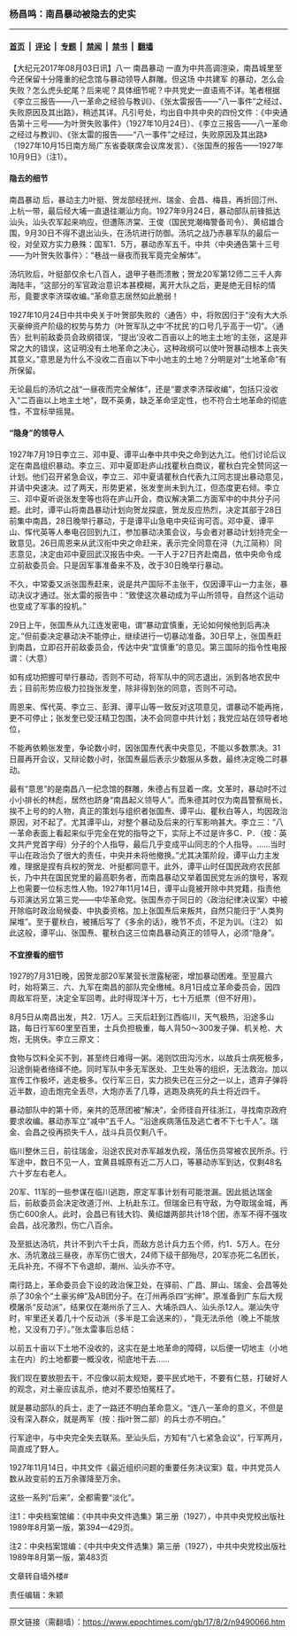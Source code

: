 ### 杨昌鸣：南昌暴动被隐去的史实

---

#### [首页](../../../..?n9490066) &nbsp;|&nbsp; [评论](../../../../../epoch-comment?n9490066) &nbsp;|&nbsp; [专题](../../../../../epoch-special?n9490066) &nbsp;|&nbsp; [禁闻](../../../../../epoch-news?n9490066) &nbsp;|&nbsp; [禁书](../../../../../books?n9490066) &nbsp;|&nbsp; [翻墙](https://github.com/gfw-breaker/nogfw/blob/master/README.md?n9490066)


<div class="post_content" id="artbody" itemprop="articleBody">
 <!-- article content begin -->
 <p>
  【大纪元2017年08月03日讯】八一
  <ok href="https://www.epochtimes.com/gb/tag/%E5%8D%97%E6%98%8C%E6%9A%B4%E5%8A%A8.html">
   南昌暴动
  </ok>
  一直为中共高调渲染，南昌城里至今还保留十分隆重的纪念馆与暴动领导人群雕。但这场
  <ok href="https://www.epochtimes.com/gb/tag/%E4%B8%AD%E5%85%B1%E5%BB%BA%E5%86%9B.html">
   中共建军
  </ok>
  的暴动，怎么会失败？怎么虎头蛇尾？后来呢？具体细节呢？中共党史一直语焉不详。笔者根据《李立三报告——八一革命之经验与教训》、《张太雷报告——“八一事件”之经过、失败原因及其出路》，稍述其详。凡引号处，均出自中共中央的四份文件：《中央通告第十三号——为叶贺失败事件》（1927年10月24日）、《李立三报告——八一革命之经过与教训》、《张太雷的报告——“八一事件”之经过，失败原因及其出路》（1927年10月15日南方局广东省委联席会议席发言）、《张国焘的报告——1927年10月9日》（注1）。
 </p>
 <h4>
  隐去的细节
 </h4>
 <p>
  <ok href="https://www.epochtimes.com/gb/tag/%E5%8D%97%E6%98%8C%E6%9A%B4%E5%8A%A8.html">
   南昌暴动
  </ok>
  后，暴动主力叶挺、贺龙部经抚州、瑞金、会昌、梅县，再折回汀州、上杭一带，最后经大埔一直退往潮汕方向。1927年9月24日，暴动部队前锋抵达汕头，汕头农军起来响应，但遭陈济棠、王俊（国民党潮梅警备司令）、黄绍雄合围，9月30日不得不退出汕头，在汤坑进行防御。汤坑之战乃赤暴军队的最后一役，对垒双方实力悬殊：国军1．5万，暴动赤军五千。中共〈中央通告第十三号——为叶贺失败事件〉：“巷战一昼夜而我军竟完全解体”。
 </p>
 <p>
  汤坑败后，叶挺部仅余七八百人，退甲子巷而溃散；贺龙20军第12师二三千人奔海陆丰，“这部分的军官政治意识本甚模糊，离开大队之后，更是绝无目标的情形，竟要求李济琛收编。”革命意志居然如此脆弱！
 </p>
 <p>
  1927年10月24日中共中央关于叶贺部失败的〈通告〉中，将败因归于“没有大大杀灭豪绅资产阶级的权势与势力（叶贺军队之中‘不扰民’的口号几乎高于一切”。〈通告〉批判前敌委员会政纲错误，“提出‘没收二百亩以上的地主土地’的主张，这是非常之大的错误，这证明没有土地革命之决心，这种政纲可以使叶贺暴动根本上丧失其意义。”意思是为什么不没收二百亩以下中小地主的土地？分明是对“土地革命”有所保留。
 </p>
 <p>
  无论最后的汤坑之战“一昼夜而完全解体”，还是“要求李济琛收编”，包括只没收入“二百亩以上地主土地”，既不英勇，缺乏革命坚定性，也不符合土地革命的彻底性，不宜标举摇晃。
 </p>
 <h4>
  “隐身”的领导人
 </h4>
 <p>
  1927年7月19日李立三、邓中夏、谭平山奉中共中央之命到达九江。他们讨论后议定在南昌组织暴动。李立三、邓中夏即赴庐山找瞿秋白商议，瞿秋白完全赞同这一计划。他们召开紧急会议，李立三、邓中夏请瞿秋白代表九江同志提出暴动意见，并请中央速决。过了两天，形势更紧，张发奎尚未到九江，但态度更右倾。李立三、邓中夏听说张发奎等也将在庐山开会，商议解决第二方面军中的中共分子问题。此时，谭平山将南昌暴动计划向贺龙探底，贺龙反应热烈，决定其部于28日前集中南昌，28日晚举行暴动，于是谭平山急电中央征询可否。邓中夏、谭平山、恽代英等人奉电召回到九江，参加暴动决策会议，与会者对暴动计划持完全一致意见。26日周恩来从武汉衔中央之命赶来，表示完全同意在浔（九江简称）同志意见，决定由邓中夏回武汉报告中央。一干人于27日齐赴南昌，依中央命令成立前敌委员会。只是因军事准备来不及，改于30日晚举行暴动。
 </p>
 <p>
  不久，中常委又派张国焘赶来，说是共产国际不主张干，仅因谭平山一力主张，暴动决议才通过。张太雷的报告中：“致使这次暴动成为平山所领导，自然这个运动也变成了军事的投机。”
 </p>
 <p>
  29日上午，张国焘从九江连发密电，谓“暴动宜慎重，无论如何候他到后再决定。”但前委决定暴动决不能停止，继续进行一切暴动准备。30日早上，张国焘赶到南昌，立即召开前敌委员会，传达中央“宜慎重”的意见。第三国际的指令性电报谓：（大意）
 </p>
 <p>
  如有成功把握可举行暴动，否则不可动，将军队中的同志退出，派到各地农民中去；目前形势应极力拉拢张发奎，除非得到张的同意，否则不可动。
 </p>
 <p>
  周恩来、恽代英、李立三、彭湃、谭平山等一致反对这项意见，谓暴动不能再拖，更不可停止；张发奎已受汪精卫包围，决不会同意中共计划；我党应站在领导者地位，
 </p>
 <p>
  不能再依赖张发奎，争论数小时，因张国焘代表中央意见，不能以多数票决。31日晨再开会议，又辩论数小时，张国焘最后表示少数服从多数，最终决定晚二时暴动。
 </p>
 <p>
  最有“意思”的是南昌八一纪念馆的群雕，朱德占有显着一席。文革时，暴动时不过小小排长的林彪，居然也跻身“南昌起义领导人”。而朱德其时仅为南昌警察局长，挨不上号的的人物，真正的策划与组织者张国焘、谭平山、瞿秋白等人，均因政治原因，对不起了。尤其谭平山，对整个暴动及后来的行军影响甚大。李立三：“八一革命表面上看起来似乎完全在党的指导之下，实际上不过是许多C．P．（按：英文共产党首字母）分子的个人指导，最后几乎变成平山同志的个人指导。……当时平山在政治负了很大的责任，中央并未将他撤换。”尤其决策阶段，谭平山力主发难，理据是捏有兵权的贺龙、叶挺都同意干。此外，谭平山时任国民政府农民部长，乃中共在国民党里的最高职务者，而南昌暴动又举着国民党左派的旗号，客观上也需要一位标志性人物。1927年11月14日，谭平山竟被开除中共党籍，指责他与邓演达另立第三党——中华革命党。张国焘亦于同日的〈政治纪律决议案〉中被开除临时政治局候委、中执委资格。加上张国焘后来叛共，自然只能归于“人类狗屎堆”。至于瞿秋白，被捕后写了《多余的话》，晚节不贞，不足为训。（注2） 如此这般，谭平山、张国焘、瞿秋白这三位南昌暴动真正的领导人，必须“隐身”。
 </p>
 <h4>
  不宜撩看的细节
 </h4>
 <p>
  1927的7月31日晚，因贺龙部20军某营长泄露秘密，增加暴动困难。至翌晨六时，始将第三、六、九军在南昌的部队完全缴械。8月1日成立革命委员会，因四周敌军将至，决定全军回粤。此时得现洋十万，七十万纸票（但不好用）。
 </p>
 <p>
  8月5日从南昌出发，共2．1万人。三天后赶到江西临川，天气极热，沿途多山路，每日行军60里至百里，士兵负担极重，每人背50～300发子弹、机关枪、大炮，无挑伕。李立三原文：
 </p>
 <p>
  食物与饮料全买不到，甚至终日难得一粥。渴则饮田沟污水，以故兵士病死极多，沿途倒毙者络绎不绝。同时军队中多无军医处、卫生处等的组织，无法救治。加以宣传工作极坏，逃走极多。仅行军三日，实力损失已在三分之一以上，遗弃子弹将近半数，迫击炮完全丢尽，大炮亦丢了几尊，逃跑及病死的兵士将近四千。
 </p>
 <p>
  暴动部队中的第十师，亲共的范荩团被“解决”，全师径自开往浙江，寻找南京政府要求收编。暴动赤军立“减中”五千人。“沿途疾病落伍及逃亡者不下七千人”。瑞金、会昌之役再损失千人，战斗兵员仅剩八千。
 </p>
 <p>
  临川整休三日，前往瑞金，沿途农民对赤军越发仇视，落伍伤员常被农民所杀。行军途中，数日不见一人，宜黄县城原有近二万人口，等暴动赤军到达，仅剩48名六十岁左右老人。
 </p>
 <p>
  20军、11军的一些参谋在临川逃跑，原定军事计划有可能泄漏。因此抵达瑞金后，前敌委员会决定改道汀州、上杭赴东江。但瑞金已有守敌，为夺取瑞金城，再伤亡600余人。此时，会昌已有钱大钧、黄绍雄两部共计18个团，赤军不得不强攻会昌，战况激烈，伤亡八百余。
 </p>
 <p>
  及至抵达汤坑，共计不到六千士兵，而敌方总计兵力五个师，约1．5万人。在分水、汤坑激战三昼夜，赤军伤亡很大，24师下级干部殆尽，20军亦死二名团长，无兵补充，不得不下令退却，潮州、汕头亦不守。
 </p>
 <p>
  南行路上，革命委员会下设的政治保卫处，在驿前、广昌、屏山、瑞金、会昌等处杀了30余个“土豪劣绅”及AB团分子。在汀州再杀四“劣绅”。原准备到广东后大规模屠杀“反动派”，结果仅在潮州杀了三人、大埔杀四人、汕头杀12人。潮汕失守时，牢里还关着几十个反动派（多半是工会送来的），“竟无法杀他（晚上不能放枪，又没有刀子）。”张太雷事后总结：
 </p>
 <p>
  以前五十亩以下土地不没收的，这实在是土地革命的障碍，以后便一切地主（小地主在内）的土地都要一概没收，彻底地干去……
 </p>
 <p>
  我们现在要放胆去干，不应像以前太规矩，要平民式地干，不要有仁慈，打破好人的观念，对土豪应该乱杀，绝对不要恐怕冤枉了。
 </p>
 <p>
  就是暴动部队的兵士，走了一路还不明白革命意义。“连八一革命的意义，不但是没有深入群众，就是两军（按：指叶贺二部）的兵士亦不明白。”
 </p>
 <p>
  行军途中，与中央完全失去联系。至汕头后，方知有“八七紧急会议”，行军两月，简直成了野人。
 </p>
 <p>
  1927年11月14日，中共文件《最近组织问题的重要任务决议案》载，中共党员人数从政变前的五万余骤降至万余。
 </p>
 <p>
  这些一系列“后来”，全都需要“淡化”。
 </p>
 <p>
  注1：中央档案馆编：《中共中央文件选集》第三册（1927），中共中央党校出版社1989年8月第一版，第394—429页。
 </p>
 <p>
  注2：中央档案馆编：《中共中央文件选集》第三册（1927），中共中央党校出版社1989年8月第一版，第483页
 </p>
 <p>
  文章转自墙外楼#
 </p>
 <p>
  责任编辑：朱颖
 </p>
 <!-- article content end -->
 <div id="below_article_ad">
 </div>
</div>


---

原文链接（需翻墙）：https://www.epochtimes.com/gb/17/8/2/n9490066.htm